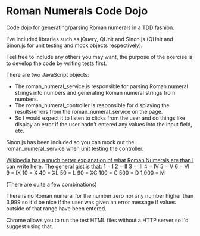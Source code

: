 Roman Numerals Code Dojo
========================

Code dojo for generating/parsing Roman numerals in a TDD fashion.

I've included libraries such as jQuery, QUnit and Sinon.js (QUnit and Sinon.js for unit testing and mock objects respectively).

Feel free to include any others you may want, the purpose of the exercise is to develop the code by writing tests first.

There are two JavaScript objects:
* The roman_numeral_service is responsible for parsing Roman numeral strings into numbers and generating Roman numeral strings from numbers.
* The roman_numeral_controller is responsible for displaying the results/errors from the roman_numeral_service on the page.
 * So I would expect it to listen to clicks from the user and do things like display an error if the user hadn't entered any values into the input field, etc.

Sinon.js has been included so you can mock out the roman_numeral_service when unit testing the controller.

[Wikipedia has a much better explanation of what Roman Numerals are than I can write here.](https://en.wikipedia.org/wiki/Roman_numerals) The general gist is that:
1 = I
2 = II
3 = III
4 = IV
5 = V
6 = VI
9 = IX
10 = X
40 = XL
50 = L
90 = XC
100 = C
500 = D
1,000 = M

(There are quite a few combinations)

There is no Roman numeral for the number zero nor any number higher than 3,999 so it'd be nice if the user was given an error message if values outside of that range have been entered.

Chrome allows you to run the test HTML files without a HTTP server so I'd suggest using that.